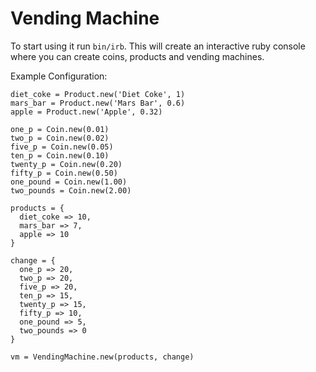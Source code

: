 # Vending Machine

To start using it run `bin/irb`. This will create an interactive ruby console where you can create coins, products and vending machines.

Example Configuration: 
```
diet_coke = Product.new('Diet Coke', 1)
mars_bar = Product.new('Mars Bar', 0.6)
apple = Product.new('Apple', 0.32)

one_p = Coin.new(0.01)
two_p = Coin.new(0.02)
five_p = Coin.new(0.05)
ten_p = Coin.new(0.10)
twenty_p = Coin.new(0.20)
fifty_p = Coin.new(0.50)
one_pound = Coin.new(1.00)
two_pounds = Coin.new(2.00)

products = {
  diet_coke => 10,
  mars_bar => 7,
  apple => 10
}

change = {
  one_p => 20,
  two_p => 20,
  five_p => 20,
  ten_p => 15,
  twenty_p => 15,
  fifty_p => 10,
  one_pound => 5,
  two_pounds => 0
}

vm = VendingMachine.new(products, change)
```
